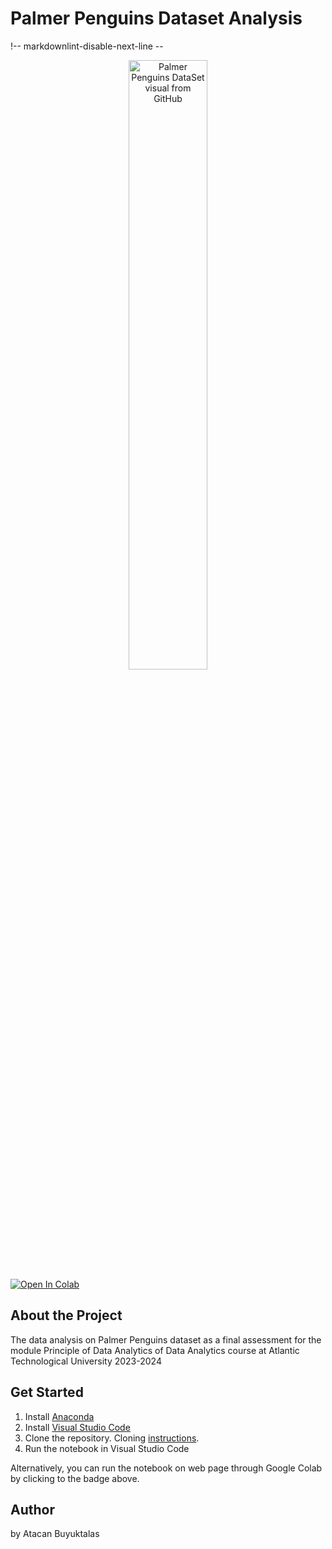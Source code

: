 # Palmer Penguins Dataset Analysis
!-- markdownlint-disable-next-line --
<div align="center">
<img src="https://allisonhorst.github.io/palmerpenguins/reference/figures/lter_penguins.png" alt="Palmer Penguins DataSet visual from GitHub" width=50% height=50%> 
</div>

<a target="_blank" href="https://colab.research.google.com/github/atacanbt/pofda-mywork/blob/main/penguins.ipynb">
  <img src="https://colab.research.google.com/assets/colab-badge.svg" alt="Open In Colab"/>
</a>

## About the Project

The data analysis on Palmer Penguins dataset as a final assessment for the module Principle of Data Analytics of Data Analytics course at Atlantic Technological University 2023-2024  

## Get Started

1. Install [Anaconda](https://www.anaconda.com/download)
2. Install [Visual Studio Code](https://code.visualstudio.com/)
3. Clone the repository. Cloning [instructions](https://docs.github.com/en/repositories/creating-and-managing-repositories/cloning-a-repository).
4. Run the notebook in Visual Studio Code

Alternatively, you can run the notebook on web page through Google Colab by clicking to the badge above. 

## Author
by Atacan Buyuktalas